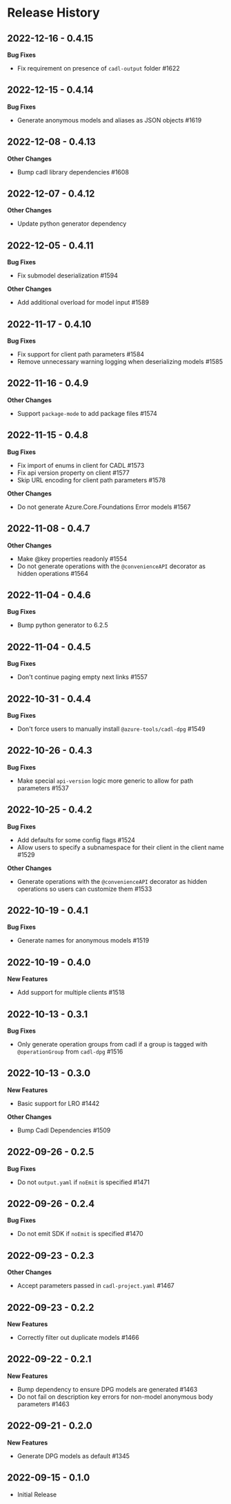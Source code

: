 # Release History

## 2022-12-16 - 0.4.15

**Bug Fixes**

- Fix requirement on presence of `cadl-output` folder #1622 

## 2022-12-15 - 0.4.14

**Bug Fixes**

- Generate anonymous models and aliases as JSON objects  #1619

## 2022-12-08 - 0.4.13

**Other Changes**

- Bump cadl library dependencies #1608

## 2022-12-07 - 0.4.12

**Other Changes**

- Update python generator dependency

## 2022-12-05 - 0.4.11

**Bug Fixes**

- Fix submodel deserialization #1594

**Other Changes**

- Add additional overload for model input #1589

## 2022-11-17 - 0.4.10

**Bug Fixes**

- Fix support for client path parameters #1584
- Remove unnecessary warning logging when deserializing models #1585

## 2022-11-16 - 0.4.9

**Other Changes**

- Support `package-mode` to add package files  #1574

## 2022-11-15 - 0.4.8

**Bug Fixes**

- Fix import of enums in client for CADL #1573
- Fix api version property on client #1577
- Skip URL encoding for client path parameters #1578

**Other Changes**

- Do not generate Azure.Core.Foundations Error models #1567

## 2022-11-08 - 0.4.7

**Other Changes**

- Make @key properties readonly  #1554
- Do not generate operations with the `@convenienceAPI` decorator as hidden operations #1564

## 2022-11-04 - 0.4.6

**Bug Fixes**

- Bump python generator to 6.2.5

## 2022-11-04 - 0.4.5

**Bug Fixes**

- Don't continue paging empty next links  #1557

## 2022-10-31 - 0.4.4

**Bug Fixes**

- Don't force users to manually install `@azure-tools/cadl-dpg`  #1549

## 2022-10-26 - 0.4.3

**Bug Fixes**

- Make special `api-version` logic more generic to allow for path parameters  #1537


## 2022-10-25 - 0.4.2

**Bug Fixes**

- Add defaults for some config flags  #1524
- Allow users to specify a subnamespace for their client in the client name  #1529

**Other Changes**

- Generate operations with the `@convenienceAPI` decorator as hidden operations so users can customize them #1533

## 2022-10-19 - 0.4.1

**Bug Fixes**

- Generate names for anonymous models  #1519

## 2022-10-19 - 0.4.0

**New Features**

- Add support for multiple clients  #1518

## 2022-10-13 - 0.3.1

**Bug Fixes**

- Only generate operation groups from cadl if a group is tagged with `@operationGroup` from `cadl-dpg`  #1516

## 2022-10-13 - 0.3.0

**New Features**

- Basic support for LRO  #1442

**Other Changes**

- Bump Cadl Dependencies  #1509

## 2022-09-26 - 0.2.5

**Bug Fixes**

- Do not `output.yaml` if `noEmit` is specified  #1471

## 2022-09-26 - 0.2.4

**Bug Fixes**

- Do not emit SDK if `noEmit` is specified  #1470

## 2022-09-23 - 0.2.3

**Other Changes**

- Accept parameters passed in `cadl-project.yaml`  #1467

## 2022-09-23 - 0.2.2

**New Features**

- Correctly filter out duplicate models  #1466

## 2022-09-22 - 0.2.1

**New Features**

- Bump dependency to ensure DPG models are generated  #1463
- Do not fail on description key errors for non-model anonymous body parameters  #1463

## 2022-09-21 - 0.2.0

**New Features**

- Generate DPG models as default  #1345

## 2022-09-15 - 0.1.0

- Initial Release
